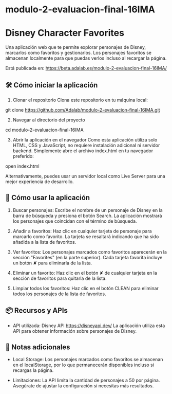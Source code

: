# modulo-2-evaluacion-final-16IMA
# Disney Character Favorites
Una aplicación web que te permite explorar personajes de Disney, marcarlos como favoritos y gestionarlos. Los personajes favoritos se almacenan localmente para que puedas verlos incluso al recargar la página.

Está publicada en: https://beta.adalab.es/modulo-2-evaluacion-final-16IMA/

## 🛠️ Cómo iniciar la aplicación
1. Clonar el repositorio
Clona este repositorio en tu máquina local:

git clone https://github.com/Adalab/modulo-2-evaluacion-final-16IMA.git

2. Navegar al directorio del proyecto


cd modulo-2-evaluacion-final-16IMA

3. Abrir la aplicación en el navegador
Como esta aplicación utiliza solo HTML, CSS y JavaScript, no requiere instalación adicional ni servidor backend. Simplemente abre el archivo index.html en tu navegador preferido:

open index.html

Alternativamente, puedes usar un servidor local como Live Server para una mejor experiencia de desarrollo.

## 🚀 Cómo usar la aplicación

1. Buscar personajes:
Escribe el nombre de un personaje de Disney en la barra de búsqueda y presiona el botón Search. La aplicación mostrará los personajes que coincidan con el término de búsqueda.

2. Añadir a favoritos:
Haz clic en cualquier tarjeta de personaje para marcarlo como favorito. La tarjeta se resaltará indicando que ha sido añadida a la lista de favoritos.

3. Ver favoritos:
Los personajes marcados como favoritos aparecerán en la sección "Favorites" (en la parte superior). Cada tarjeta favorita incluye un botón ✘ para eliminarla de la lista.

4. Eliminar un favorito:
Haz clic en el botón ✘ de cualquier tarjeta en la sección de favoritos para quitarla de la lista.

5. Limpiar todos los favoritos:
Haz clic en el botón CLEAN para eliminar todos los personajes de la lista de favoritos.

## 📦 Recursos y APIs

* API utilizada: Disney API https://disneyapi.dev/
La aplicación utiliza esta API para obtener información sobre personajes de Disney.

## 📝 Notas adicionales

* Local Storage:
Los personajes marcados como favoritos se almacenan en el localStorage, por lo que permanecerán disponibles incluso si recargas la página.

* Limitaciones:
La API limita la cantidad de personajes a 50 por página. Asegúrate de ajustar la configuración si necesitas más resultados.


